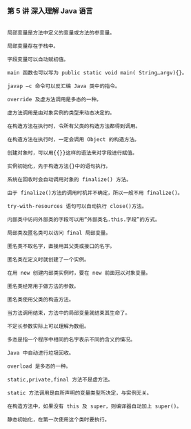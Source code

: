 <!--
 * @Description:
 * @Author: jinxiaojian
 * @Email: jinxiaojian@youxin.com
 * @LastEditors: 靳肖健
 * @Date: 2019-04-07 03:24:55
 * @LastEditTime: 2019-04-07 21:15:55
 -->

### 第 5 讲 深入理解 Java 语言

```

局部变量是方法中定义的变量或方法的参变量。

局部变量存在于栈中。

字段变量可以自动赋初值。

main 函数也可以写为 public static void main( String…argv){}。

javap –c 命令可以反汇编 Java 类中的指令。

override 及虚方法调用是多态的一种。

虚方法调用是由对象实例的类型来动态决定的。

在构造方法在执行时，令所有父类的构造方法都得到调用。

在构造方法在执行时，一定会调用 Object 的构造方法。

创建对象时，可以用{{}}这样的语法来对字段进行赋值。

实例初始化，先于构造方法{}中的语句执行。

系统在回收时会自动调用对象的 finalize() 方法。

由于 finalize()方法的调用时机并不确定，所以一般不用 finalize()。

try-with-resources 语句可以自动执行 close()方法。

内部类中访问外部类的字段可以用“外部类名.this.字段”的方式。

局部类及匿名类可以访问 final 局部变量。

匿名类不取名字，直接用其父类或接口的名字。

匿名类在定义时就创建了一个实例。

在用 new 创建内部类实例时，要在 new 前面冠以对象变量。

匿名类经常用于做方法的参数。

匿名类使用父类的构造方法。

当方法调用结束，方法中的局部变量就结束其生命了。

不定长参数实际上可以理解为数组。

多态是指一个程序中相同的名字表示不同的含义的情况。

Java 中自动进行垃圾回收。

overload 是多态的一种。

static,private,final 方法不是虚方法。

static 方法调用是由所声明的变量类型所决定，与实例无关。

在构造方法中，如果没有 this 及 super，则编译器自动加上 super()。

静态初始化，在第一次使用这个类时要执行。

```
